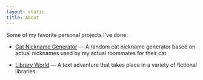 ```yaml
---
layout: static
title: About
---
```


Some of my favorite personal projects I've done:

- [Cat Nickname Generator](http://cat-nicknames.herokuapp.com/) — A random cat nickname generator based on actual nicknames used by my actual roommates for their cat.

- [Library World](http://library-world.herokuapp.com/) — A text adventure that takes place in a variety of fictional libraries.
